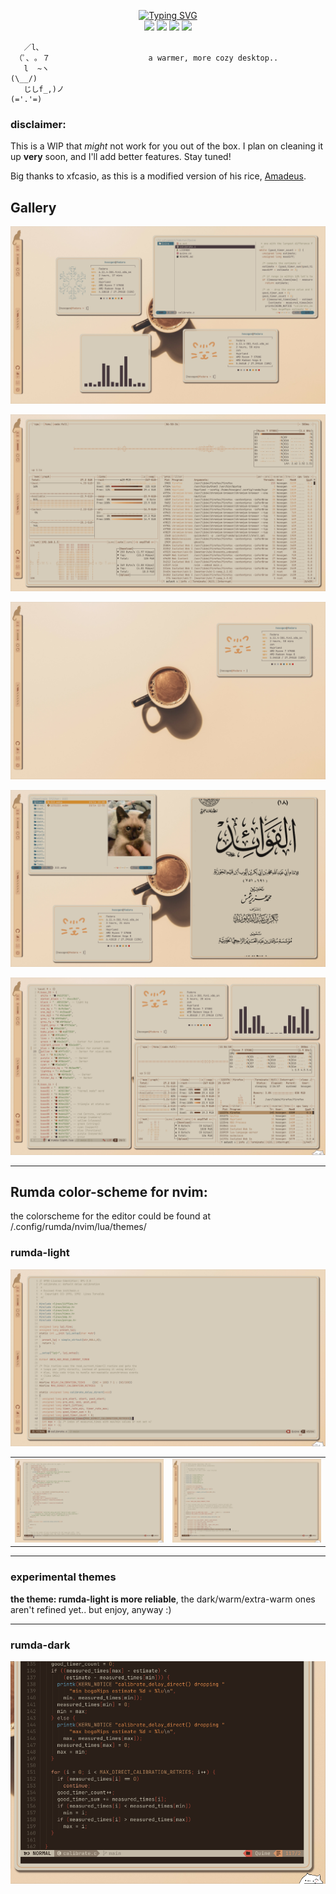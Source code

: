 
<p align="center">
<a href="https://git.io/typing-svg"><img src="https://readme-typing-svg.demolab.com?font=Silkscreen&size=75&duration=4000&pause=1500&color=9F684C&background=E4C198&center=true&vCenter=true&width=567&height=150&lines=RUMDA" alt="Typing SVG" /></a>
<br/>
        <img src="https://img.shields.io/badge/HYPRLAND%20-%20WM?style=for-the-badge&label=WM&labelColor=%236F4732&color=%23D1AB86" />
        <img src="https://img.shields.io/badge/QUICKSHELL%20-%20BAR?style=for-the-badge&label=BAR&labelColor=%236F4732&color=%23E4C198" />
        <img src="https://img.shields.io/badge/NEOVIM%20-%20NEOVIM?style=for-the-badge&label=EDITOR&labelColor=%236F4732&color=%23AF8C65"/>
        <img src="https://img.shields.io/badge/ZSH%20-%20SHELL?style=for-the-badge&label=SHELL&labelColor=%236F4732&color=%23DAB08B"/> <br>
          
```
   ／l、               
 （ﾟ､ ｡ ７                      a warmer, more cozy desktop..   
   l  ~ヽ                                                                     (\__/)
   じしf_,)ノ                                                                 (='.'=) 
```
</p>


### disclaimer:
This is a WIP that *might* not work for you out of the box. I plan on cleaning it up **very** soon, and I'll add better features. Stay tuned!


Big thanks to xfcasio, as this is a modified version of his rice, [Amadeus](https://github.com/xfcasio/amadeus/). 


## Gallery
![1](pictures/1.png)


![bpytop](pictures/bpytop.png)


![3](pictures/3.png)


![4](pictures/4.png)


![2](pictures/2.png)



---


## Rumda color-scheme for nvim:
the colorscheme for the editor could be found at /.config/rumda/nvim/lua/themes/



### rumda-light
![rumda-light-theme](pictures/rl1.png)

|                                        |                                        |
| -------------------------------------- | -------------------------------------- |
| ![rumda-light-theme](pictures/rl2.png) | ![rumda-light-theme](pictures/rl1.png) |




---


### experimental themes


**the theme: rumda-light is more reliable**, the dark/warm/extra-warm ones aren't refined yet.. but enjoy, anyway :)


---




### rumda-dark
![rumda-dark-theme](pictures/rd.png)


